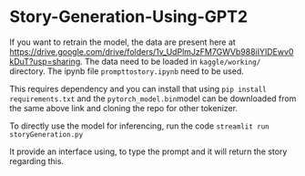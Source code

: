 # Story-Generation-Using-GPT2

If you want to retrain the model, the data are present here at https://drive.google.com/drive/folders/1v_UdPlmJzFM7GWVb988iIYIDEwv0kDuT?usp=sharing. The data need to be loaded in `kaggle/working/` directory. The ipynb file `prompttostory.ipynb` need to be used. 

This requires dependency and you can install that using `pip install requirements.txt` and the `pytorch_model.bin`model can be downloaded from the same above link and cloning the repo for other tokenizer.  

To directly use the model for inferencing, run the code
`streamlit run storyGeneration.py`

It provide an interface using, to type the prompt and it will return the story regarding this. 